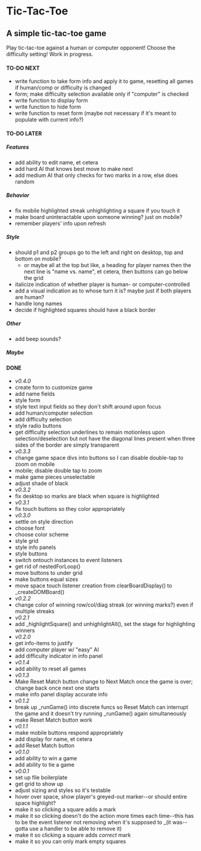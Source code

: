 # Tic-Tac-Toe
## A simple tic-tac-toe game
Play tic-tac-toe against a human or computer opponent!  Choose the difficulty setting!  Work in progress.

#### TO-DO NEXT
- write function to take form info and apply it to game, resetting all games if human/comp or difficulty is changed
- form; make difficulty selection available only if "computer" is checked
- write function to display form
- write function to hide form
- write function to reset form (maybe not necessary if it's meant to populate with current info?)
#### TO-DO LATER
##### Features
- add ability to edit name, et cetera
- add hard AI that knows best move to make next
- add medium AI that only checks for two marks in a row, else does random
##### Behavior
- fix mobile highlighted streak unhighlighting a square if you touch it
- make board uninteractable upon someone winning?  just on mobile?
- remember players' info upon refresh
##### Style
- should p1 and p2 groups go to the left and right on desktop, top and bottom on mobile?
    - or maybe all at the top but like, a heading for player names then the next line is "name    vs.    name", et cetera, then buttons can go below the grid
- italicize indication of whether player is human- or computer-controlled
- add a visual indication as to whose turn it is?  maybe just if both players are human?
- handle long names
- decide if highlighted squares should have a black border
##### Other
- add beep sounds?
##### Maybe

#### DONE
- *v0.4.0*
- create form to customize game
- add name fields
- style form
- style text input fields so they don't shift around upon focus
- add human/computer selection
- add difficulty selection
- style radio buttons
- get difficulty selection underlines to remain motionless upon selection/deselection but not have the diagonal lines present when three sides of the border are simply transparent
- *v0.3.3*
- change game space divs into buttons so I can disable double-tap to zoom on mobile
- mobile; disable double tap to zoom
- make game pieces unselectable
- adjust shade of black
- *v0.3.2*
- fix desktop so marks are black when square is highlighted
- *v0.3.1*
- fix touch buttons so they color appropriately
- *v0.3.0*
- settle on style direction
- choose font
- choose color scheme
- style grid
- style info panels
- style buttons
- switch ontouch instances to event listeners
- get rid of nestedForLoop()
- move buttons to under grid
- make buttons equal sizes
- move space touch listener creation from clearBoardDisplay() to _createDOMBoard()
- *v0.2.2*
- change color of winning row/col/diag streak (or winning marks?) even if multiple streaks
- *v0.2.1*
- add _highlightSquare() and unhighlightAll(), set the stage for highlighting winners
- *v0.2.0*
- get info-items to justify
- add computer player w/ "easy" AI
- add difficulty indicator in info panel
- *v0.1.4*
- add ability to reset all games
- *v0.1.3*
- Make Reset Match button change to Next Match once the game is over; change back once next one starts
- make info panel display accurate info
- *v0.1.2*
- break up _runGame() into discrete funcs so Reset Match can interrupt the game and it doesn't try running _runGame() again simultaneously
- make Reset Match button work
- *v0.1.1*
- make mobile buttons respond appropriately
- add display for name, et cetera
- add Reset Match button
- *v0.1.0*
- add ability to win a game
- add ability to tie a game
- *v0.0.1*
- set up file boilerplate
- get grid to show up
- adjust sizing and styles so it's testable
- hover over space, show player's greyed-out marker--or should entire space highlight?
- make it so clicking a square adds a mark
- make it so clicking doesn't do the action more times each time--this has to be the event listener not removing when it's supposed to _(it was--gotta use a handler to be able to remove it)
- make it so clicking a square adds *correct* mark
- make it so you can only mark empty squares

